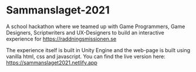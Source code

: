 # Sammanslaget-2021

A school hackathon where we teamed up with Game Programmers, Game Designers, Scriptwriters and UX-Designers to build an interactive experience for https://raddningsmissionen.se

The experience itself is built in Unity Engine and the web-page is built using vanilla html, css and javascript.
You can find the live version here: https://sammanslaget2021.netlify.app
